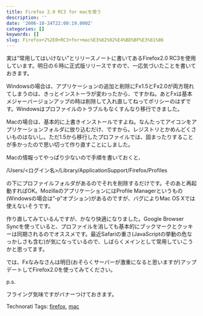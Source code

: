 ```yaml
---
title: Firefox 2.0 RC3 for macを使う
description: ''
date: '2006-10-24T22:00:19.000Z'
categories: []
keywords: []
slug: Firefox+2%2E0+RC3+for+mac%E3%82%92%E4%BD%BF%E3%81%86
---
```

実は”常用してはいけない”とリリースノートに書いてあるFirefox2.0 RC3を使用しています。明日の６時に正式版リリースですので、一応気づいたことを書いておきます。

Windowsの場合は、アプリケーションの追加と削除にFx1.5とFx2.0が両方現れてしまうのは、きっとインストーラが変わったから、ですかね。あとFxは基本メジャーバージョンアップの時は削除して入れ直してねってポリシーのはずです。Windowsはプロファイルのトラブルもなくすんなり移行できました。

Macの場合は、基本的に上書きインストールですよね。なんたってアイコンをアプリケーションフォルダに放り込むだけ、ですから。レジストリとかめんどくさいものはないし。ただ1.5から移行したプロファイルでは、固まったりすることが多かったので思い切って作り直すことにしました。  
  
Macの情報ってやっぱり少ないので手順を書いておくと、  
  
/Users/<ログイン名>/Library/ApplicationSupport/Firefox/Profiles  
  
の下にプロファイルフォルダがあるのでそれを削除するだけです。そのあと再起動すればOK。MozillaのアプリケーションにはProfile Managerというもの(Windowsの場合は”-p”オプション)があるのですが、バグによりMac OS Xでは使えないそうです。

作り直してみているんですが、かなり快適になりました。Google Browser Syncを使っていると、プロファイルを消しても基本的にブックマークとクッキーは同期されるのでオススメです。最近Safariの重さ(JavaScriptの挙動の危なっかしさも含む)が気になっているので、しばらくメインとして常用していこうかと思ってます。

では、Fxなみなさんは明日(おそらくサーバーが激重になると思いますが)アップデートしてFirefox2.0を使ってみてください。  
  
  
  
p.s.  
  
フライング気味ですがバナーつけておきます。

Technorati Tags: [firefox](http://www.technorati.com/tag/firefox), [mac](http://www.technorati.com/tag/mac)